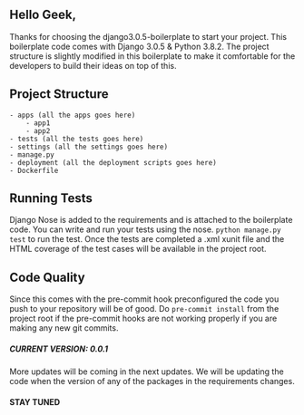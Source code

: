 ## Hello Geek,
   Thanks for choosing the django3.0.5-boilerplate to start your project.
  This boilerplate code comes with Django 3.0.5 & Python 3.8.2. The project structure is slightly modified in this boilerplate to make it comfortable for the developers to build their ideas on top of this.

## Project Structure
    - apps (all the apps goes here)
        - app1
        - app2
    - tests (all the tests goes here)
    - settings (all the settings goes here)
    - manage.py
    - deployment (all the deployment scripts goes here)
    - Dockerfile

## Running Tests
   Django Nose is added to the requirements and is attached to the
boilerplate code. You can write and run your tests using the nose.
 ```python manage.py test``` to run the test. Once the tests are completed a .xml xunit file and the HTML coverage of the test cases will be available in the project root.

## Code Quality
  Since this comes with the pre-commit hook preconfigured the code you push to your repository will be of good. Do ```pre-commit install``` from the project root if the pre-commit hooks are not working properly if you are making any new git commits.

##### CURRENT VERSION: 0.0.1

More updates will be coming in the next updates. We will be updating the code when the version of any of the packages in the requirements changes.


#### STAY TUNED
